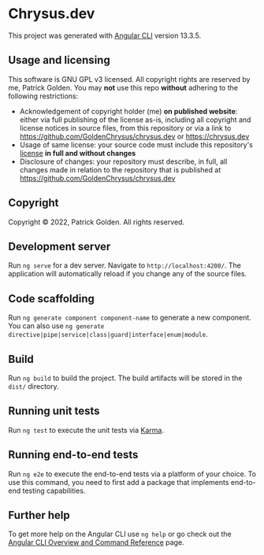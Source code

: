# Chrysus.dev

This project was generated with [Angular CLI](https://github.com/angular/angular-cli) version 13.3.5.

## Usage and licensing

This software is GNU GPL v3 licensed. All copyright rights are reserved by me, Patrick Golden. You may **not** use this repo **without** adhering to the following restrictions:

- Acknowledgement of copyright holder (me) **on published website**: either via full publishing of the license as-is, including all copyright and license notices in source files, from this repository or via a link to https://github.com/GoldenChrysus/chrysus.dev or https://chrysus.dev
- Usage of same license: your source code must include this repository's [license](/LICENSE) **in full and without changes**
- Disclosure of changes: your repository must describe, in full, all changes made in relation to the repository that is published at https://github.com/GoldenChrysus/chrysus.dev

## Copyright

Copyright &copy; 2022, Patrick Golden. All rights reserved.

## Development server

Run `ng serve` for a dev server. Navigate to `http://localhost:4200/`. The application will automatically reload if you change any of the source files.

## Code scaffolding

Run `ng generate component component-name` to generate a new component. You can also use `ng generate directive|pipe|service|class|guard|interface|enum|module`.

## Build

Run `ng build` to build the project. The build artifacts will be stored in the `dist/` directory.

## Running unit tests

Run `ng test` to execute the unit tests via [Karma](https://karma-runner.github.io).

## Running end-to-end tests

Run `ng e2e` to execute the end-to-end tests via a platform of your choice. To use this command, you need to first add a package that implements end-to-end testing capabilities.

## Further help

To get more help on the Angular CLI use `ng help` or go check out the [Angular CLI Overview and Command Reference](https://angular.io/cli) page.
